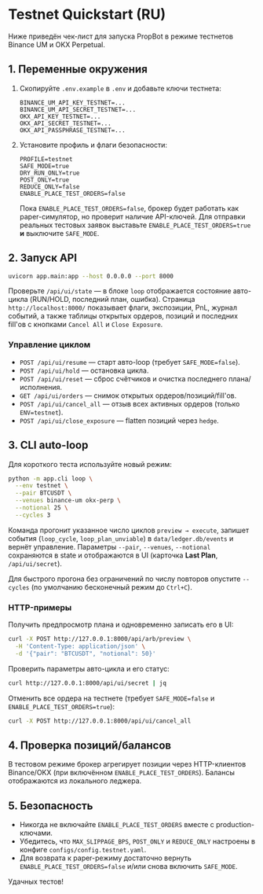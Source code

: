 # Testnet Quickstart (RU)

Ниже приведён чек-лист для запуска PropBot в режиме тестнетов Binance UM и OKX Perpetual.

## 1. Переменные окружения

1. Скопируйте `.env.example` в `.env` и добавьте ключи тестнета:

   ```dotenv
   BINANCE_UM_API_KEY_TESTNET=...
   BINANCE_UM_API_SECRET_TESTNET=...
   OKX_API_KEY_TESTNET=...
   OKX_API_SECRET_TESTNET=...
   OKX_API_PASSPHRASE_TESTNET=...
   ```

2. Установите профиль и флаги безопасности:

   ```dotenv
   PROFILE=testnet
   SAFE_MODE=true
   DRY_RUN_ONLY=true
   POST_ONLY=true
   REDUCE_ONLY=false
   ENABLE_PLACE_TEST_ORDERS=false
   ```

   Пока `ENABLE_PLACE_TEST_ORDERS=false`, брокер будет работать как paper-симулятор, но проверит наличие API-ключей. Для отправки реальных тестовых заявок выставьте `ENABLE_PLACE_TEST_ORDERS=true` **и** выключите `SAFE_MODE`.

## 2. Запуск API

```bash
uvicorn app.main:app --host 0.0.0.0 --port 8000
```

Проверьте `/api/ui/state` — в блоке `loop` отображается состояние авто-цикла (RUN/HOLD, последний план, ошибка). Страница `http://localhost:8000/` показывает флаги, экспозиции, PnL, журнал событий, а также таблицы открытых ордеров, позиций и последних fill'ов с кнопками `Cancel All` и `Close Exposure`.

### Управление циклом

- `POST /api/ui/resume` — старт авто-loop (требует `SAFE_MODE=false`).
- `POST /api/ui/hold` — остановка цикла.
- `POST /api/ui/reset` — сброс счётчиков и очистка последнего плана/исполнения.
- `GET /api/ui/orders` — снимок открытых ордеров/позиций/fill'ов.
- `POST /api/ui/cancel_all` — отзыв всех активных ордеров (только `ENV=testnet`).
- `POST /api/ui/close_exposure` — flatten позиций через `hedge`.

## 3. CLI auto-loop

Для короткого теста используйте новый режим:

```bash
python -m app.cli loop \
  --env testnet \
  --pair BTCUSDT \
  --venues binance-um okx-perp \
  --notional 25 \
  --cycles 3
```

Команда прогонит указанное число циклов `preview → execute`, запишет события (`loop_cycle`, `loop_plan_unviable`) в `data/ledger.db/events` и вернёт управление. Параметры `--pair`, `--venues`, `--notional` сохраняются в state и отображаются в UI (карточка **Last Plan**, `/api/ui/secret`).

Для быстрого прогона без ограничений по числу повторов опустите `--cycles` (по умолчанию бесконечный режим до `Ctrl+C`).

### HTTP-примеры

Получить предпросмотр плана и одновременно записать его в UI:

```bash
curl -X POST http://127.0.0.1:8000/api/arb/preview \
  -H 'Content-Type: application/json' \
  -d '{"pair": "BTCUSDT", "notional": 50}'
```

Проверить параметры авто-цикла и его статус:

```bash
curl http://127.0.0.1:8000/api/ui/secret | jq
```

Отменить все ордера на тестнете (требует `SAFE_MODE=false` и `ENABLE_PLACE_TEST_ORDERS=true`):

```bash
curl -X POST http://127.0.0.1:8000/api/ui/cancel_all
```

## 4. Проверка позиций/балансов

В тестовом режиме брокер агрегирует позиции через HTTP-клиентов Binance/OKX (при включённом `ENABLE_PLACE_TEST_ORDERS`). Балансы отображаются из локального леджера.

## 5. Безопасность

- Никогда не включайте `ENABLE_PLACE_TEST_ORDERS` вместе с production-ключами.
- Убедитесь, что `MAX_SLIPPAGE_BPS`, `POST_ONLY` и `REDUCE_ONLY` настроены в конфиге `configs/config.testnet.yaml`.
- Для возврата к paper-режиму достаточно вернуть `ENABLE_PLACE_TEST_ORDERS=false` и/или снова включить `SAFE_MODE`.

Удачных тестов!

